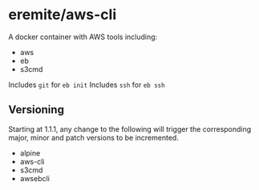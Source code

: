# eremite/aws-cli

A docker container with AWS tools including:

* aws
* eb
* s3cmd

Includes `git` for `eb init`
Includes `ssh` for `eb ssh`


## Versioning

Starting at 1.1.1, any change to the following will trigger the corresponding major, minor and patch
versions to be incremented.

* alpine
* aws-cli
* s3cmd
* awsebcli
